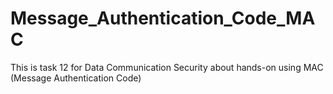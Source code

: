 # Message_Authentication_Code_MAC
This is task 12 for Data Communication Security about hands-on using MAC (Message Authentication Code)
